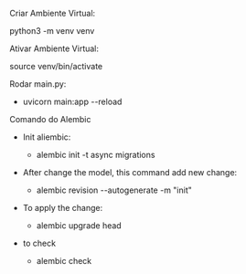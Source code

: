 Criar Ambiente Virtual:

python3 -m venv venv


Ativar Ambiente Virtual:

source venv/bin/activate

Rodar main.py:
* uvicorn main:app --reload

Comando do Alembic
* Init aliembic:
    * alembic init -t async migrations

* After change the model, this command add new change:
    * alembic revision --autogenerate -m "init"

* To apply the change:
    * alembic upgrade head

* to check
    * alembic check